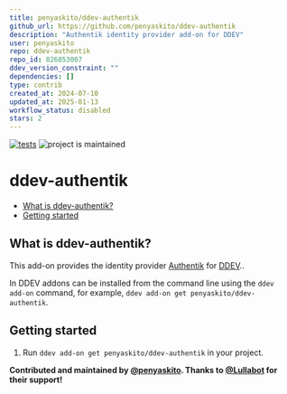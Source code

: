 ```yaml
---
title: penyaskito/ddev-authentik
github_url: https://github.com/penyaskito/ddev-authentik
description: "Authentik identity provider add-on for DDEV"
user: penyaskito
repo: ddev-authentik
repo_id: 826853007
ddev_version_constraint: ""
dependencies: []
type: contrib
created_at: 2024-07-10
updated_at: 2025-01-13
workflow_status: disabled
stars: 2
---
```


[![tests](https://github.com/penyaskito/ddev-authentik/actions/workflows/tests.yml/badge.svg)](https://github.com/penyaskito/ddev-authentik/actions/workflows/tests.yml) ![project is maintained](https://img.shields.io/maintenance/yes/2025.svg)

# ddev-authentik <!-- omit in toc -->

* [What is ddev-authentik?](#what-is-ddev-authentik)
* [Getting started](#getting-started)

## What is ddev-authentik?

This add-on provides the identity provider [Authentik](https://docs.goauthentik.io/docs/) for [DDEV](https://ddev.readthedocs.io)..

In DDEV addons can be installed from the command line using the `ddev add-on` command, for example, `ddev add-on get penyaskito/ddev-authentik`.

## Getting started

1. Run `ddev add-on get penyaskito/ddev-authentik` in your project.


**Contributed and maintained by [@penyaskito](https://github.com/penyaskito). Thanks to [@Lullabot](https://github.com/lullabot) for their support!**

